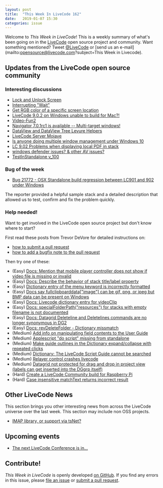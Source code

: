 ```yaml
---
layout: post
title:  "This Week In LiveCode 162"
date:   2019-01-07 15:30
categories: issue
---
```


Welcome to *This Week in LiveCode*!  This is a weekly summary of what's been
going on in the [LiveCode](https://livecode.com/) open source project and
community.  Want something mentioned?  Tweet
[@LiveCode](https://twitter.com/LiveCode) or
[send us an e-mail](mailto:opensource@livecode.com?subject=This Week in Livecode).

## Updates from the LiveCode open source community

<!---
### News & blog posts

- [Visitors in LiveCode](https://livecode.com/visitors-in-livecode/)
--->

### Interesting discussions

- [Lock and Unlock Screen](https://www.mail-archive.com/use-livecode@lists.runrev.com/msg99791.html)
- [Interrupting "Wait"](https://www.mail-archive.com/use-livecode@lists.runrev.com/msg99792.html)
- [Get RGB color of a specific screen location](https://www.mail-archive.com/use-livecode@lists.runrev.com/msg99801.html)
- [LiveCode 9.0.2 on Windows unable to build for Mac?!](https://www.mail-archive.com/use-livecode@lists.runrev.com/msg99809.html)
- [Video-Fun2](https://www.mail-archive.com/use-livecode@lists.runrev.com/msg99827.html)
- [Navigator 7.0.1rc1 is available -- Multi-target windows!](https://www.mail-archive.com/use-livecode@lists.runrev.com/msg99862.html)
- [DataView and DataView Tree Levure Helpers](https://www.mail-archive.com/use-livecode@lists.runrev.com/msg99873.html)
- [LiveCode Server Mojave](https://www.mail-archive.com/use-livecode@lists.runrev.com/msg99887.html)
- [Is anyone doing multiple window management under Windows 10](https://www.mail-archive.com/use-livecode@lists.runrev.com/msg99917.html)
- [LC 9.02 Problems when displaying local PDF in stack](https://www.mail-archive.com/use-livecode@lists.runrev.com/msg99930.html)
- [windows defender issues? & other AV issues?](https://www.mail-archive.com/use-livecode@lists.runrev.com/msg99946.html)
- [TestInStandalone v_100](https://www.mail-archive.com/use-livecode@lists.runrev.com/msg99964.html)

<!--
## Updates in the LiveCode open source project

0 pull requests were [merged since the last issue](https://github.com/search?q=org%3Alivecode+is%3Apublic+is%3Apr+is%3Amerged+merged%3A2018-12-31..2019-01-06&type=Issues).
-->

<!---
### New LiveCode releases

- [LiveCode 9.0.2](https://www.mail-archive.com/use-livecode@lists.runrev.com/msg99471.html
)
--->

<!--

### Notable changes

- [Ensure the effective rect is fetched correctly when screen is locked](https://github.com/livecode/livecode/pull/6815)

--->


### Bug of the week

- [Bug 21772 - OSX Standalone build regression between LC901 and 902 under Windows](http://quality.livecode.com/show_bug.cgi?id=21772)

The reporter provided a helpful sample stack and a detailed description that allowed us to test, confirm and fix the problem quickly.



### Help needed!

Want to get involved in the LiveCode open source project but don't know where
to start?  

First read these posts from Trevor DeVore for detailed instructions on:

- [how to submit a pull request](https://www.mail-archive.com/use-livecode@lists.runrev.com/msg98530.html)
- [how to add a bugfix note to the pull request](https://www.mail-archive.com/use-livecode@lists.runrev.com/msg98611.html)

Then try one of these:

- (Easy) [Docs: Mention that mobile player controller does not show if video file is missing or invalid](https://quality.livecode.com/show_bug.cgi?id=19631)
- (Easy) [Docs: Describe the behavior of stack title/label property](https://quality.livecode.com/show_bug.cgi?id=19660)
- (Easy) [Dictionary entry of the menu keyword is incorrectly formatted](https://quality.livecode.com/show_bug.cgi?id=20364)
- (Easy) [Docs say fullclipboarddata["image"] can be gif, png, or jpeg but BMP data can be present on Windows](https://quality.livecode.com/show_bug.cgi?id=20472)
- (Easy) [Docs: Livecode dictionary entry for videoClip](https://quality.livecode.com/show_bug.cgi?id=21156)
- (Easy) [Docs: specialFolderPath("resources") for stacks with empty filename is not documented](https://quality.livecode.com/show_bug.cgi?id=21183)
- (Easy) [Docs: Datagrid Deleteline and Deletelines commands are no longer synonymous in DG2](https://quality.livecode.com/show_bug.cgi?id=21576)
- (Easy) [Docs: revDeleteFolder - Dictionary missmatch](https://quality.livecode.com/show_bug.cgi?id=15176)
- (Medium) [Add info on manipulating field contents to the User Guide](http://quality.livecode.com/show_bug.cgi?id=18990)
- (Medium) [Applescript "do script" missing from standalone](http://quality.livecode.com/show_bug.cgi?id=20993)
- (Medium) [Make guide outlines in the Dictionary expand/collapse with repeated clicks](http://quality.livecode.com/show_bug.cgi?id=18184)
- (Medium) [Dictionary: The LiveCode Script Guide cannot be searched](http://quality.livecode.com/show_bug.cgi?id=15957)
- (Medium) [Relayer control crashes livecode](https://quality.livecode.com/show_bug.cgi?id=21460)
- (Medium) [Datagrid not protected for drag and drop in project view (labels can get inserted into the DGgrp itself)](https://quality.livecode.com/show_bug.cgi?id=21750)
- (Hard) [Create a LiveCode Community build for Raspberry Pi](http://forums.livecode.com/viewtopic.php?f=76&t=27912)
- (Hard) [Case insensitive matchText returns incorrect result](https://quality.livecode.com/show_bug.cgi?id=15312)

<!---
### Contributors this week
 
- *[livecodepanos](https://github.com/livecodepanos)*  
- *[livecodesam](https://github.com/livecodesam)*  
--->

## Other LiveCode News


This section brings you other interesting news from across the LiveCode universe over the last week. This section may include non OSS projects.

- [IMAP library, or support via tsNet?](https://www.mail-archive.com/use-livecode@lists.runrev.com/msg99875.html)

## Upcoming events

* [The next LiveCode Conference is in...](https://www.mail-archive.com/use-livecode@lists.runrev.com/msg94801.html)


## Contribute!

*This Week in LiveCode* is openly developed
[on GitHub](https://github.com/livecode/this-week-in-livecode).
If you find any errors in this issue, please
[file an issue](https://github.com/livecode/this-week-in-livecode/issues) or
[submit a pull request](https://github.com/livecode/this-week-in-livecode/pulls).
